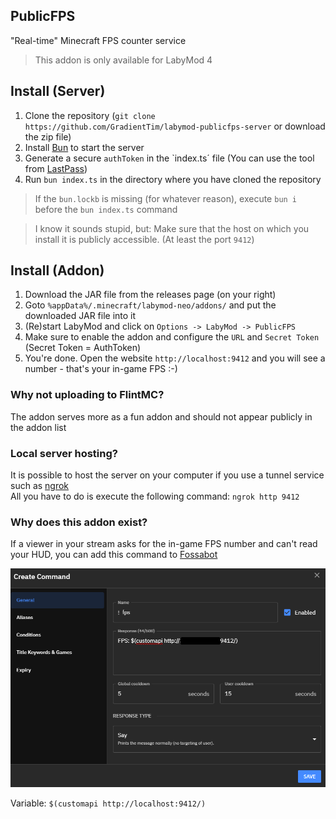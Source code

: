 ## PublicFPS
"Real-time" Minecraft FPS counter service

> This addon is only available for LabyMod 4

## Install (Server)
1. Clone the repository (`git clone https://github.com/GradientTim/labymod-publicfps-server` or download the zip file)
2. Install [Bun](https://bun.sh) to start the server
3. Generate a secure `authToken` in the `index.ts´ file (You can use the tool from [LastPass](https://www.lastpass.com/features/password-generator#generatorTool))
4. Run `bun index.ts` in the directory where you have cloned the repository

> If the `bun.lockb` is missing (for whatever reason), execute `bun i` before the `bun index.ts` command

> I know it sounds stupid, but: Make sure that the host on which you install it is publicly accessible. (At least the port `9412`)

## Install (Addon)
1. Download the JAR file from the releases page (on your right)
2. Goto `%appData%/.minecraft/labymod-neo/addons/` and put the downloaded JAR file into it
3. (Re)start LabyMod and click on `Options -> LabyMod -> PublicFPS`
4. Make sure to enable the addon and configure the `URL` and `Secret Token` (Secret Token = AuthToken)
5. You're done. Open the website `http://localhost:9412` and you will see a number - that's your in-game FPS :-)

### Why not uploading to FlintMC?
The addon serves more as a fun addon and should not appear publicly in the addon list

### Local server hosting?
It is possible to host the server on your computer if you use a tunnel service such as [ngrok](https://ngrok.com/)
<br />All you have to do is execute the following command: `ngrok http 9412`

### Why does this addon exist?
If a viewer in your stream asks for the in-game FPS number and can't read your HUD, you can add this command to [Fossabot](https://fossabot.com/)

![fossabot](images/fossabot.png)

Variable: `$(customapi http://localhost:9412/)`